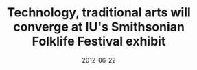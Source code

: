 ---
date: 2012-06-22
title: "Technology, traditional arts will converge at IU's Smithsonian Folklife Festival exhibit"
source: IU News Room
sourceUrl: https://newsinfo.iu.edu/news/page/normal/22634.html
pdfLink: 20120622-exhibit-iunews-smithsonian.pdf
---